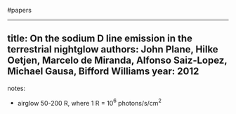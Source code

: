 #papers

---
title: On the sodium D line emission in the terrestrial nightglow
authors: John Plane, Hilke Oetjen, Marcelo de Miranda, Alfonso Saiz-Lopez, Michael Gausa, Bifford Williams
year: 2012
---
notes:
- airglow 50-200 R, where 1 R = 10$^6$ photons/s/cm$^2$